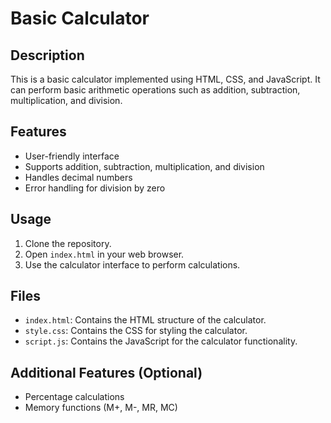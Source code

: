    # Basic Calculator

   ## Description
   This is a basic calculator implemented using HTML, CSS, and JavaScript. It can perform basic arithmetic operations such as addition, subtraction, multiplication, and division.

   ## Features
   - User-friendly interface
   - Supports addition, subtraction, multiplication, and division
   - Handles decimal numbers
   - Error handling for division by zero

   ## Usage
   1. Clone the repository.
   2. Open `index.html` in your web browser.
   3. Use the calculator interface to perform calculations.

   ## Files
   - `index.html`: Contains the HTML structure of the calculator.
   - `style.css`: Contains the CSS for styling the calculator.
   - `script.js`: Contains the JavaScript for the calculator functionality.

   ## Additional Features (Optional)
   - Percentage calculations
   - Memory functions (M+, M-, MR, MC)